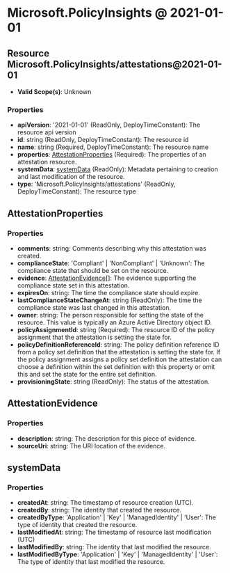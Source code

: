 # Microsoft.PolicyInsights @ 2021-01-01

## Resource Microsoft.PolicyInsights/attestations@2021-01-01
* **Valid Scope(s)**: Unknown
### Properties
* **apiVersion**: '2021-01-01' (ReadOnly, DeployTimeConstant): The resource api version
* **id**: string (ReadOnly, DeployTimeConstant): The resource id
* **name**: string (Required, DeployTimeConstant): The resource name
* **properties**: [AttestationProperties](#attestationproperties) (Required): The properties of an attestation resource.
* **systemData**: [systemData](#systemdata) (ReadOnly): Metadata pertaining to creation and last modification of the resource.
* **type**: 'Microsoft.PolicyInsights/attestations' (ReadOnly, DeployTimeConstant): The resource type

## AttestationProperties
### Properties
* **comments**: string: Comments describing why this attestation was created.
* **complianceState**: 'Compliant' | 'NonCompliant' | 'Unknown': The compliance state that should be set on the resource.
* **evidence**: [AttestationEvidence](#attestationevidence)[]: The evidence supporting the compliance state set in this attestation.
* **expiresOn**: string: The time the compliance state should expire.
* **lastComplianceStateChangeAt**: string (ReadOnly): The time the compliance state was last changed in this attestation.
* **owner**: string: The person responsible for setting the state of the resource. This value is typically an Azure Active Directory object ID.
* **policyAssignmentId**: string (Required): The resource ID of the policy assignment that the attestation is setting the state for.
* **policyDefinitionReferenceId**: string: The policy definition reference ID from a policy set definition that the attestation is setting the state for. If the policy assignment assigns a policy set definition the attestation can choose a definition within the set definition with this property or omit this and set the state for the entire set definition.
* **provisioningState**: string (ReadOnly): The status of the attestation.

## AttestationEvidence
### Properties
* **description**: string: The description for this piece of evidence.
* **sourceUri**: string: The URI location of the evidence.

## systemData
### Properties
* **createdAt**: string: The timestamp of resource creation (UTC).
* **createdBy**: string: The identity that created the resource.
* **createdByType**: 'Application' | 'Key' | 'ManagedIdentity' | 'User': The type of identity that created the resource.
* **lastModifiedAt**: string: The timestamp of resource last modification (UTC)
* **lastModifiedBy**: string: The identity that last modified the resource.
* **lastModifiedByType**: 'Application' | 'Key' | 'ManagedIdentity' | 'User': The type of identity that last modified the resource.

